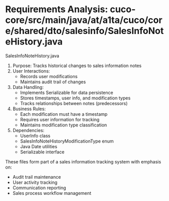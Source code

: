 # Requirements Analysis: cuco-core/src/main/java/at/a1ta/cuco/core/shared/dto/salesinfo/SalesInfoNoteHistory.java

SalesInfoNoteHistory.java
1. Purpose: Tracks historical changes to sales information notes
2. User Interactions:
   - Records user modifications
   - Maintains audit trail of changes
3. Data Handling:
   - Implements Serializable for data persistence
   - Stores timestamps, user info, and modification types
   - Tracks relationships between notes (predecessors)
4. Business Rules:
   - Each modification must have a timestamp
   - Requires user information for tracking
   - Maintains modification type classification
5. Dependencies:
   - UserInfo class
   - SalesInfoNoteHistoryModificationType enum
   - Java Date utilities
   - Serializable interface

These files form part of a sales information tracking system with emphasis on:
- Audit trail maintenance
- User activity tracking
- Communication reporting
- Sales process workflow management